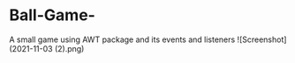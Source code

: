 # Ball-Game-
A small game using AWT package and its events and listeners
![Screenshot](2021-11-03 (2).png)

